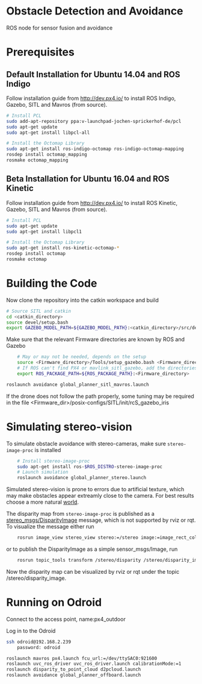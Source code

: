 # Obstacle Detection and Avoidance
ROS node for sensor fusion and avoidance

# Prerequisites

## Default Installation for Ubuntu 14.04 and ROS Indigo

Follow installation guide from http://dev.px4.io/ to install ROS Indigo, Gazebo, SITL and Mavros (from source).

```bash
# Install PCL
sudo add-apt-repository ppa:v-launchpad-jochen-sprickerhof-de/pcl
sudo apt-get update
sudo apt-get install libpcl-all
```

```bash
# Install the Octomap Library
sudo apt-get install ros-indigo-octomap ros-indigo-octomap-mapping
rosdep install octomap_mapping
rosmake octomap_mapping
```

## Beta Installation for Ubuntu 16.04 and ROS Kinetic

Follow installation guide from http://dev.px4.io/ to install ROS Kinetic, Gazebo, SITL and Mavros (from source).

```bash
# Install PCL
sudo apt-get update
sudo apt-get install libpcl1
```

```bash
# Install the Octomap Library
sudo apt-get install ros-kinetic-octomap-*
rosdep install octomap
rosmake octomap
```

# Building the Code

Now clone the repository into the catkin workspace and build
```bash
# Source SITL and catkin
cd <catkin_directory>
source devel/setup.bash
export GAZEBO_MODEL_PATH=${GAZEBO_MODEL_PATH}:<catkin_directory>/src/detection/models
```

Make sure that the relevant Firmware directories are known by ROS and Gazebo
```bash
	# May or may not be needed, depends on the setup
	source <Firmware_directory>/Tools/setup_gazebo.bash <Firmware_directory> <Firmware_directory>/build_posix_sitl_default
	# If ROS can't find PX4 or mavlink_sitl_gazebo, add the directories to ROS_PACKAGE_PATH, e.g.
	export ROS_PACKAGE_PATH=${ROS_PACKAGE_PATH}:<Firmware_directory>
``` 

```bash
roslaunch avoidance global_planner_sitl_mavros.launch
```

If the drone does not follow the path properly, some tuning may be required in the file 
<Firmware_dir>/posix-configs/SITL/init/rcS_gazebo_iris 


# Simulating stereo-vision
To simulate obstacle avoidance with stereo-cameras, make sure `stereo-image-proc` is installed
```bash
	# Install stereo-image-proc
	sudo apt-get install ros-$ROS_DISTRO-stereo-image-proc
	# Launch simulation
	roslaunch avoidance global_planner_stereo.launch
```
Simulated stereo-vision is prone to errors due to artificial texture, which may make obstacles appear extreamly close to the camera. For best results choose a more natural [world](https://github.com/AurelienRoy/ardupilot_sitl_gazebo_plugin/tree/master/ardupilot_sitl_gazebo_plugin/worlds/outdoor_village).

The disparity map from `stereo-image-proc` is published as a
[stereo_msgs/DisparityImage](http://docs.ros.org/api/stereo_msgs/html/msg/DisparityImage.html) message, which is not supported by rviz or rqt. To visualize the message either run
```bash
	rosrun image_view stereo_view stereo:=/stereo image:=image_rect_color
```
or to publish the DisparityImage as a simple sensor_msgs/Image, run 
```bash
	rosrun topic_tools transform /stereo/disparity /stereo/disparity_image sensor_msgs/Image 'm.image'
```
Now the disparity map can be visualized by rviz or rqt under the topic /stereo/disparity_image.




# Running on Odroid
Connect to the access point, name:px4_outdoor

Log in to the Odroid
```bash
ssh odroid@192.168.2.239
	password: odroid
```

```bash
roslaunch mavros px4.launch fcu_url:=/dev/ttySAC0:921600
roslaunch uvc_ros_driver uvc_ros_driver.launch calibrationMode:=1
roslaunch disparity_to_point_cloud d2pcloud.launch
roslaunch avoidance global_planner_offboard.launch
```